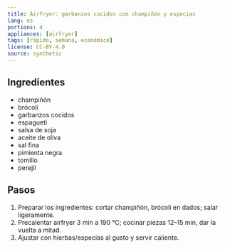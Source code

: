 ```yaml
---
title: Airfryer: garbanzos cocidos con champiñón y especias
lang: es
portions: 4
appliances: [airfryer]
tags: [rápido, semana, económico]
license: CC-BY-4.0
source: synthetic
---
```

## Ingredientes
- champiñón
- brócoli
- garbanzos cocidos
- espagueti
- salsa de soja
- aceite de oliva
- sal fina
- pimienta negra
- tomillo
- perejil

## Pasos
1. Preparar los ingredientes: cortar champiñón, brócoli en dados; salar ligeramente.
2. Precalentar airfryer 3 min a 190 °C; cocinar piezas 12–15 min, dar la vuelta a mitad.
3. Ajustar con hierbas/especias al gusto y servir caliente.
